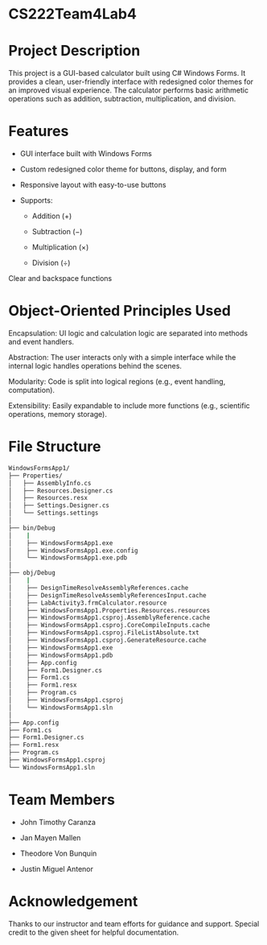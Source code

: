 # CS222Team4Lab4

# Project Description
This project is a GUI-based calculator built using C# Windows Forms. It provides a clean, user-friendly interface with redesigned color themes for an improved visual experience. The calculator performs basic arithmetic operations such as addition, subtraction, multiplication, and division.

# Features
- GUI interface built with Windows Forms

- Custom redesigned color theme for buttons, display, and form

- Responsive layout with easy-to-use buttons

- Supports:

   -  Addition (+)

   -  Subtraction (−)

   -  Multiplication (×)

   -  Division (÷)

Clear and backspace functions

# Object-Oriented Principles Used
Encapsulation: UI logic and calculation logic are separated into methods and event handlers.

Abstraction: The user interacts only with a simple interface while the internal logic handles operations behind the scenes.

Modularity: Code is split into logical regions (e.g., event handling, computation).

Extensibility: Easily expandable to include more functions (e.g., scientific operations, memory storage).

# File Structure
```bash
WindowsFormsApp1/
├── Properties/
│   ├── AssemblyInfo.cs
│   ├── Resources.Designer.cs
│   ├── Resources.resx
│   ├── Settings.Designer.cs
│   └── Settings.settings
│
├── bin/Debug
│    |
│    ├── WindowsFormsApp1.exe
│    ├── WindowsFormsApp1.exe.config
│    └── WindowsFormsApp1.exe.pdb
│
├── obj/Debug
│    |
│    ├── DesignTimeResolveAssemblyReferences.cache
│    ├── DesignTimeResolveAssemblyReferencesInput.cache
│    ├── LabActivity3.frmCalculator.resource
│    ├── WindowsFormsApp1.Properties.Resources.resources
│    ├── WindowsFormsApp1.csproj.AssemblyReference.cache
│    ├── WindowsFormsApp1.csproj.CoreCompileInputs.cache
│    ├── WindowsFormsApp1.csproj.FileListAbsolute.txt
│    ├── WindowsFormsApp1.csproj.GenerateResource.cache
│    ├── WindowsFormsApp1.exe
│    ├── WindowsFormsApp1.pdb
│    ├── App.config
│    ├── Form1.Designer.cs
│    ├── Form1.cs
│    ├── Form1.resx
│    ├── Program.cs
│    ├── WindowsFormsApp1.csproj
│    └── WindowsFormsApp1.sln
│
├── App.config
├── Form1.cs
├── Form1.Designer.cs
├── Form1.resx
├── Program.cs
├── WindowsFormsApp1.csproj
└── WindowsFormsApp1.sln
```
# Team Members

- John Timothy Caranza

- Jan Mayen Mallen

- Theodore Von Bunquin

- Justin Miguel Antenor

# Acknowledgement
Thanks to our instructor and team efforts for guidance and support. Special credit to the given sheet for helpful documentation.
